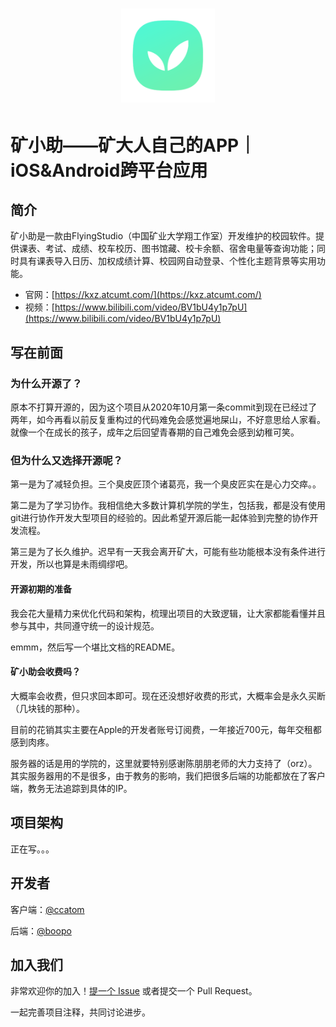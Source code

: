 

  <h1 align="center">
    <picture>
      <img src="readme_images/ic_launcher.png" style="zoom:90%;" />
    </picture>
  </h1>

# 矿小助——矿大人自己的APP｜iOS&Android跨平台应用

## 简介

矿小助是一款由FlyingStudio（中国矿业大学翔工作室）开发维护的校园软件。提供课表、考试、成绩、校车校历、图书馆藏、校卡余额、宿舍电量等查询功能；同时具有课表导入日历、加权成绩计算、校园网自动登录、个性化主题背景等实用功能。

- 官网：[https://kxz.atcumt.com/](https://kxz.atcumt.com/)
- 视频：[https://www.bilibili.com/video/BV1bU4y1p7pU](https://www.bilibili.com/video/BV1bU4y1p7pU)

## 写在前面

### 为什么开源了？

原本不打算开源的，因为这个项目从2020年10月第一条commit到现在已经过了两年，如今再看以前反复重构过的代码难免会感觉遍地屎山，不好意思给人家看。就像一个在成长的孩子，成年之后回望青春期的自己难免会感到幼稚可笑。

### 但为什么又选择开源呢？

第一是为了减轻负担。三个臭皮匠顶个诸葛亮，我一个臭皮匠实在是心力交瘁。。

第二是为了学习协作。我相信绝大多数计算机学院的学生，包括我，都是没有使用git进行协作开发大型项目的经验的。因此希望开源后能一起体验到完整的协作开发流程。

第三是为了长久维护。迟早有一天我会离开矿大，可能有些功能根本没有条件进行开发，所以也算是未雨绸缪吧。

#### 开源初期的准备

我会花大量精力来优化代码和架构，梳理出项目的大致逻辑，让大家都能看懂并且参与其中，共同遵守统一的设计规范。

emmm，然后写一个堪比文档的README。

#### 矿小助会收费吗？

大概率会收费，但只求回本即可。现在还没想好收费的形式，大概率会是永久买断（几块钱的那种）。

目前的花销其实主要在Apple的开发者账号订阅费，一年接近700元，每年交租都感到肉疼。

服务器的话是用的学院的，这里就要特别感谢陈朋朋老师的大力支持了（orz）。其实服务器用的不是很多，由于教务的影响，我们把很多后端的功能都放在了客户端，教务无法追踪到具体的IP。

## 项目架构

正在写。。。

## 开发者

客户端：[@ccatom](https://github.com/cnatom)

后端：[@boopo](https://github.com/boopo)

## 加入我们

非常欢迎你的加入！[提一个 Issue](https://github.com/cnatom/MemorizeSwiftUI/issues/new) 或者提交一个 Pull Request。

一起完善项目注释，共同讨论进步。


